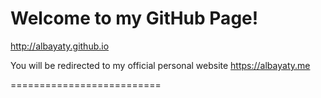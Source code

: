 # Welcome to my GitHub Page!

http://albayaty.github.io

You will be redirected to my official personal website https://albayaty.me


==========================
